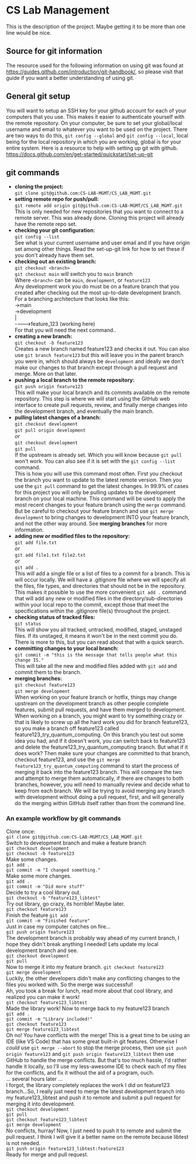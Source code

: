 # CS Lab Management
This is the description of the project. Maybe getting it to be more than one line would be nice.
## Source for git information
The resource used for the following information on using git was found at https://guides.github.com/introduction/git-handbook/, so please visit that guide if you want a better understanding of using git.
## General git setup
You will want to setup an SSH key for your github account for each of your computers that you use. This makes it easier to authenticate yourself with the remote repository. On your computer, be sure to set your global/local username and email to whatever you want to be used on the project. There are two ways to do this, `git config --global` and `git config --local`, local being for the local repository in which you are working, global is for your entire system. Here is a resource to help with setting up git with github. https://docs.github.com/en/get-started/quickstart/set-up-git
## git commands
- **cloning the project:**  
`git clone git@github.com:CS-LAB-MGMT/CS_LAB_MGMT.git`
- **setting remote repo for push/pull:**  
`git remote add origin git@github.com:CS-LAB-MGMT/CS_LAB_MGMT.git`  
This is only needed for new repositories that you want to connect to a remote server. This was already done. Cloning this project will already have the remote repo set.
- **checking your git configuration:**  
`git config --list`  
See what is your current username and user email and if you have origin set among other things. Read the set-up-git link for how to set these if you don't already have them set.
- **checking out an existing branch:**  
`git checkout <branch>`  
`git checkout main` will switch you to `main` branch  
Where `<branch>` can be `main`, `development`, or `feature123`  
Any development work you do must be on a feature branch that you created after checking out the most up-to-date development branch. For a branching architecture that looks like this:  
->main  
->development  
|  
---->feature_123 (working here)  
For that you will need the next command..
- **creating a new branch:**  
`git checkout -b feature123`  
Creates a new branch named feature123 and checks it out. You can also use `git branch feature123` but this will leave you in the parent branch you were in, which should always be `development` and ideally we don't make our changes to that branch except through a pull request and merge. More on that later.
- **pushing a local branch to the remote repository:**  
`git push origin feature123`  
This will make your local branch and its commits available on the remote repository. This step is where we will start using the GitHub web interface to create pull requests, review, and finally merge changes into the development branch, and eventually the main branch.
- **pulling latest changes of a branch:**  
`git checkout development`  
`git pull origin development`  
*or*  
`git checkout development`  
`git pull`  
If the upstream is already set. Which you will know because `git pull` won't work. You can also see if it is set with the `git config --list` command.  
This is how you will use this command most often. First you checkout the branch you want to update to the latest remote version. Then you use the `git pull` command to get the latest changes. In 99.9% of cases for this project you will only be pulling updates to the development branch on your local machine. This command will be used to apply the most recent changes to your feature branch using the `merge` command. But be careful to checkout your feature branch and use `git merge development` to bring changes to development INTO your feature branch, and not the other way around. See **merging branches** for more information.
- **adding new or modified files to the repository:**  
`git add file.txt`  
*or*  
`git add file1.txt file2.txt`  
*or*  
`git add .`  
This will add a single file or a list of files to a commit for a branch. This is will occur locally. We will have a .gitignore file where we will specify all the files, file types, and directories that should not be in the repository. This makes it possible to use the more convenient `git add .` command that will add any new or modified files in the directory/sub-directories within your local repo to the commit, except those that meet the specifications within the .gitignore file(s) throughout the project.  
- **checking status of tracked files:**  
`git status`  
This will show you all tracked, untracked, modified, staged, unstaged files. If its unstaged, it means it won't be in the next commit you do. There is more to this, but you can read about that with a quick search.  
- **committing changes to your local branch:**  
`git commit -m "this is the message that tells people what this change IS."`  
This will take all the new and modified files added with `git add` and commit them to the branch.
- **merging branches:**  
`git checkout feature123`  
`git merge development`  
When working on your feature branch or hotfix, things may change upstream on the development branch as other people complete features, submit pull requests, and have them merged to development. When working on a branch, you might want to try something crazy or that is likely to screw up all the hard work you did for branch feature123, so you make a branch off feature123 called feature123_try_quantum_computing. On this branch you test out some idea you had, and if it doesn't work, you can switch back to feature123 and delete the feature123_try_quantum_computing branch. But what if it does work? Then make sure your changes are committed to that branch, checkout feature123, and use the `git merge feature123_try_quantum_computing` command to start the process of merging it back into the feature123 branch. This will compare the two and attempt to merge them automatically, if there are changes to both branches, however, you will need to manually review and decide what to keep from each branch. We will be trying to avoid merging any branch with development without doing a pull request, first, and will generally do the merging within GitHub itself rather than from the command line.


### An example workflow by git commands
Clone once:  
`git clone git@github.com:CS-LAB-MGMT/CS_LAB_MGMT.git`  
Switch to development branch and make a feature branch  
`git checkout development`  
`git checkout -b feature123`  
Make some changes.  
`git add .`  
`git commit -m "I changed something."`  
Make some more changes.  
`git add .`  
`git commit -m "Did more stuff"`  
Decide to try a cool library out.  
`git checkout -b "feature123_libtest"`  
Try out library, go crazy, its horrible! Maybe later.  
`git checkout feature123`  
Finish the feature
`git add .`  
`git commit -m "Finished feature"`  
Just in case my computer catches on fire...  
`git push origin feature123`  
The development branch is probably way ahead of my current branch, I hope they didn't break anything I needed! Lets update my local development branch and see.  
`git checkout development`  
`git pull`  
Now to merge it into my feature branch.
`git checkout feature123`  
`git merge development`  
Luckily, the other developers didn't make any conflicting changes to the files you worked with. So the merge was successful!  
Ah, you took a break for lunch, read more about that cool library, and realized you can make it work!  
`git checkout feature123_libtest`  
Made the library work! Now to merge back to my feature123 branch  
`git add .`  
`git commit -m "Library included!"`  
`git checkout feature123`  
`git merge feature123_libtest`  
Oh no! You have conflicts with the merge! This is a great time to be using an IDE (like VS Code) that has some great built-in git features. Otherwise I *could* use `git merge --abort` to stop the merge process, then use `git push origin feature123` and `git push origin feature123_libtest` then use GitHub to handle the merge conflicts. But that's too much hassle, I'd rather handle it locally, so I'll use my less-awesome IDE to check each of my files for the conflicts, and fix it without the aid of a program, ouch.  
... several hours later ...  
I forgot, the library completely replaces the work I did on feature123 branch...So, I really just need to merge the latest development branch into my feature123_libtest and push it to remote and submit a pull request for merging it into development.  
`git checkout development`  
`git pull`  
`git checkout feature123_libtest`  
`git merge development`  
No conflicts, hurray! Now, I just need to push it to remote and submit the pull request. I think I will give it a better name on the remote because libtest is not needed.  
`git push origin feature123_libtest:feature123`  
Ready for merge and pull request.

